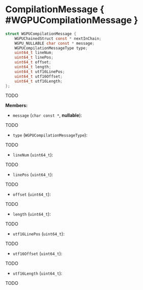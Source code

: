 

# CompilationMessage { #WGPUCompilationMessage }

```C
struct WGPUCompilationMessage {
    WGPUChainedStruct const * nextInChain;
    WGPU_NULLABLE char const * message;
    WGPUCompilationMessageType type;
    uint64_t lineNum;
    uint64_t linePos;
    uint64_t offset;
    uint64_t length;
    uint64_t utf16LinePos;
    uint64_t utf16Offset;
    uint64_t utf16Length;
};
```


TODO


**Members:**


 - `message` (`char const *`, **nullable**):


TODO


 - `type` (`WGPUCompilationMessageType`):


TODO


 - `lineNum` (`uint64_t`):


TODO


 - `linePos` (`uint64_t`):


TODO


 - `offset` (`uint64_t`):


TODO


 - `length` (`uint64_t`):


TODO


 - `utf16LinePos` (`uint64_t`):


TODO


 - `utf16Offset` (`uint64_t`):


TODO


 - `utf16Length` (`uint64_t`):


TODO




